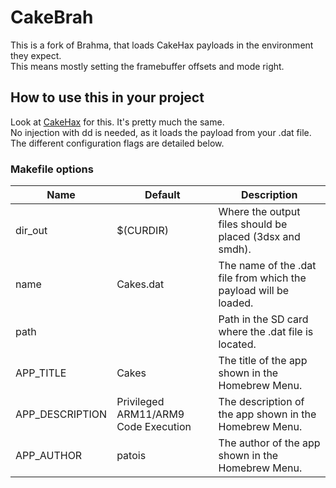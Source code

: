 CakeBrah
========

This is a fork of Brahma, that loads CakeHax payloads in the environment they expect.  
This means mostly setting the framebuffer offsets and mode right.  

How to use this in your project
-------------------------------

Look at [CakeHax](https://github.com/mid-kid/CakeHax) for this. It's pretty much the same.  
No injection with dd is needed, as it loads the payload from your .dat file.  
The different configuration flags are detailed below.  

### Makefile options

Name            |Default                             |Description
----------------|------------------------------------|-----------
dir\_out        |$(CURDIR)                           |Where the output files should be placed (3dsx and smdh).
name            |Cakes.dat                           |The name of the .dat file from which the payload will be loaded.
path            |                                    |Path in the SD card where the .dat file is located.
APP\_TITLE      |Cakes                               |The title of the app shown in the Homebrew Menu.
APP\_DESCRIPTION|Privileged ARM11/ARM9 Code Execution|The description of the app shown in the Homebrew Menu.
APP\_AUTHOR     |patois                              |The author of the app shown in the Homebrew Menu.
